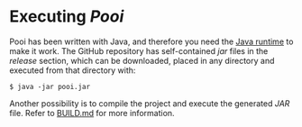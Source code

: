 # Executing *Pooi*
Pooi has been written with Java, and therefore you need the [Java runtime](https://java.com/) to make it work.
The GitHub repository has self-contained *jar* files in the *release* section, which can be downloaded, placed in any directory and executed from that directory with:

    $ java -jar pooi.jar

Another possibility is to compile the project and execute the generated *JAR* file. Refer to [BUILD.md](BUILD.md) for more information.
